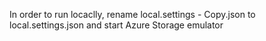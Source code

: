 In order to run locaclly, rename local.settings - Copy.json to local.settings.json and start Azure Storage emulator
